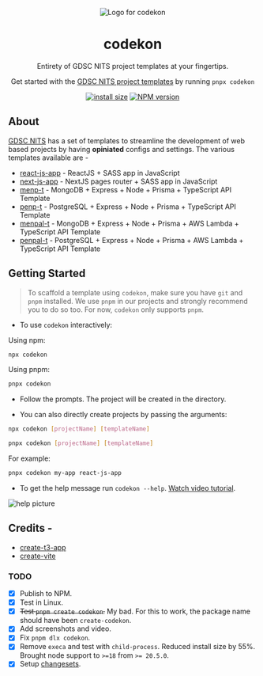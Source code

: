 <p align="center">
  <picture>
    <source
      media="(prefers-color-scheme: dark)"
      srcset="./.github/assets/light.svg"
    />
    <img src="./.github/assets/dark.svg" alt="Logo for codekon" />
  </picture>
</p>

<h1 align="center">codekon</h1>

<p align="center">
  Entirety of GDSC NITS project templates at your fingertips.
</p>

<p align="center">
  Get started with the
  <a
    rel="noopener noreferrer"
    target="_blank"
    href="https://github.com/orgs/gdsc-nits-org/repositories?q=template%3Atrue+archived%3Afalse"
    >GDSC NITS project templates</a
  >
  by running <code>pnpx codekon</code>
</p>

<div align="center">

[![install size][packagephobia-image]][packagephobia-url] [![NPM version][npm-image]][npm-url]

</div>

## About

[GDSC NITS](https://gdscnits.in) has a set of templates to streamline the development of web based projects by having **opiniated** configs and settings. The various templates available are -

- [react-js-app](https://github.com/gdsc-nits-org/react-js-app) - ReactJS + SASS app in JavaScript
- [next-js-app](https://github.com/gdsc-nits-org/next-js-app) - NextJS pages router + SASS app in JavaScript
- [menp-t](https://github.com/gdsc-nits-org/menp-t) - MongoDB + Express + Node + Prisma + TypeScript API Template
- [penp-t](https://github.com/gdsc-nits-org/penp-t) - PostgreSQL + Express + Node + Prisma + TypeScript API Template
- [menpal-t](https://github.com/gdsc-nits-org/MENPAL-T) - MongoDB + Express + Node + Prisma + AWS Lambda + TypeScript API Template
- [penpal-t](https://github.com/gdsc-nits-org/PENPAL-T) - PostgreSQL + Express + Node + Prisma + AWS Lambda + TypeScript API Template

## Getting Started

> To scaffold a template using `codekon`, make sure you have `git` and `pnpm` installed. We use `pnpm` in our projects and strongly recommend you to do so too. For now, `codekon` only supports `pnpm`.

- To use `codekon` interactively:

Using npm:

```bash
npx codekon
```

Using pnpm:

```bash
pnpx codekon
```

- Follow the prompts. The project will be created in the directory.

- You can also directly create projects by passing the arguments:

```bash
npx codekon [projectName] [templateName]
```

```bash
pnpx codekon [projectName] [templateName]
```

For example:

```bash
pnpx codekon my-app react-js-app
```

- To get the help message run `codekon --help`. [Watch video tutorial](https://youtu.be/z4awl5lQgik).

<img src="./.github/screenshots/help.png" alt="help picture" align="center">

## Credits -

- [create-t3-app](https://github.com/t3-oss/create-t3-app)
- [create-vite](https://github.com/vitejs/vite/tree/main/packages/create-vite)

### TODO

- [x] Publish to NPM.
- [x] Test in Linux.
- [x] ~~Test `pnpm create codekon`.~~ My bad. For this to work, the package name should have been `create-codekon`.
- [x] Add screenshots and video.
- [x] Fix `pnpm dlx codekon`.
- [x] Remove `execa` and test with `child-process`. Reduced install size by 55%. Brought node support to `>=18` from `>= 20.5.0`.
- [x] Setup [changesets](https://github.com/changesets/changesets).

[packagephobia-image]: https://packagephobia.com/badge?p=codekon
[packagephobia-url]: https://packagephobia.com/result?p=codekon
[npm-url]: https://www.npmjs.com/package/codekon
[npm-image]: https://img.shields.io/npm/v/codekon?color=0b7285&logoColor=0b7285
